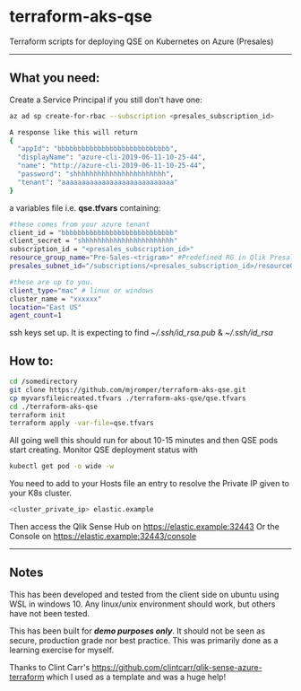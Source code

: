 # terraform-aks-qse
Terraform scripts for deploying QSE on Kubernetes on Azure (Presales)

---
## What you need:
Create a Service Principal if you still don't have one:
```Bash
az ad sp create-for-rbac --subscription <presales_subscription_id>

A response like this will return
{
  "appId": "bbbbbbbbbbbbbbbbbbbbbbbbbbbb",
  "displayName": "azure-cli-2019-06-11-10-25-44",
  "name": "http://azure-cli-2019-06-11-10-25-44",
  "password": "shhhhhhhhhhhhhhhhhhhhhhh",
  "tenant": "aaaaaaaaaaaaaaaaaaaaaaaaaaaa"
}
```

a variables file i.e. __qse.tfvars__ containing:
```Bash
#these comes from your azure tenant
client_id = "bbbbbbbbbbbbbbbbbbbbbbbbbbbb"
client_secret = "shhhhhhhhhhhhhhhhhhhhhhh"
subscription_id = "<presales_subscription_id>"
resource_group_name="Pre-Sales-<trigram>" #Predefined RG in Qlik Presales Azure subscription
presales_subnet_id="/subscriptions/<presales_subscription_id>/resourceGroups/IT-Infra-Mgmt/providers/Microsoft.Network/virtualNetworks/IT-Infra-Mgmt-VNet/subnets/Pre-Sales-Subnet"

#these are up to you.
client_type="mac" # linux or windows
cluster_name = "xxxxxx"
location="East US"
agent_count=1
```

ssh keys set up.  It is expecting to find *~/.ssh/id_rsa.pub* & *~/.ssh/id_rsa*

## How to:
```Bash
cd /somedirectory
git clone https://github.com/mjromper/terraform-aks-qse.git
cp myvarsfileicreated.tfvars ./terraform-aks-qse/qse.tfvars
cd ./terraform-aks-qse
terraform init
terraform apply -var-file=qse.tfvars
```
All going well this should run for about 10-15 minutes and then QSE pods start creating. Monitor QSE deployment status with 
```Bash
kubectl get pod -o wide -w
```
You need to add to your Hosts file an entry to resolve the Private IP given to your K8s cluster.

```Bash
<cluster_private_ip> elastic.example
```
Then access the Qlik Sense Hub on https://elastic.example:32443
Or the Console on https://elastic.example:32443/console

---
## Notes
This has been developed and tested from the client side on ubuntu using WSL in windows 10.  Any linux/unix environment should work, but others have not been tested.

This has been built for **_demo purposes only_**.  It should not be seen as secure, production grade nor best practice.  This was primarily done as a learning exercise for myself.  


Thanks to Clint Carr's https://github.com/clintcarr/qlik-sense-azure-terraform which I used as a template and was a huge help!
